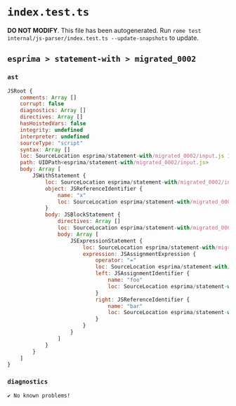 # `index.test.ts`

**DO NOT MODIFY**. This file has been autogenerated. Run `rome test internal/js-parser/index.test.ts --update-snapshots` to update.

## `esprima > statement-with > migrated_0002`

### `ast`

```javascript
JSRoot {
	comments: Array []
	corrupt: false
	diagnostics: Array []
	directives: Array []
	hasHoistedVars: false
	integrity: undefined
	interpreter: undefined
	sourceType: "script"
	syntax: Array []
	loc: SourceLocation esprima/statement-with/migrated_0002/input.js 1:0-2:0
	path: UIDPath<esprima/statement-with/migrated_0002/input.js>
	body: Array [
		JSWithStatement {
			loc: SourceLocation esprima/statement-with/migrated_0002/input.js 1:0-1:22
			object: JSReferenceIdentifier {
				name: "x"
				loc: SourceLocation esprima/statement-with/migrated_0002/input.js 1:6-1:7 (x)
			}
			body: JSBlockStatement {
				directives: Array []
				loc: SourceLocation esprima/statement-with/migrated_0002/input.js 1:9-1:22
				body: Array [
					JSExpressionStatement {
						loc: SourceLocation esprima/statement-with/migrated_0002/input.js 1:11-1:20
						expression: JSAssignmentExpression {
							operator: "="
							loc: SourceLocation esprima/statement-with/migrated_0002/input.js 1:11-1:20
							left: JSAssignmentIdentifier {
								name: "foo"
								loc: SourceLocation esprima/statement-with/migrated_0002/input.js 1:11-1:14 (foo)
							}
							right: JSReferenceIdentifier {
								name: "bar"
								loc: SourceLocation esprima/statement-with/migrated_0002/input.js 1:17-1:20 (bar)
							}
						}
					}
				]
			}
		}
	]
}
```

### `diagnostics`

```
✔ No known problems!

```
